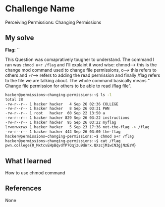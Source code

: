 # Challenge Name
Perceiving Permissions: Changing Permissions

## My solve
**Flag:** ``

This Question was comapratively tougher to understand. The command I ran was `chmod o+r /flag` and I'll explaint it word wise: chmod--> this is the change mod command used to change file permissions, o--> this refers to others and +r--> refers to adding the read permission and finally /flag refers to the file we are talking about. The whole command basically means " Change file permission for others to be able to read /flag file".
```bash
hacker@permissions~changing-permissions:~$ ls -l
total 28
-rw-r--r-- 1 hacker hacker   4 Sep 26 02:36 COLLEGE
-rw-r--r-- 1 hacker hacker   8 Sep 26 03:31 PWN
-rw-r--r-- 1 root   hacker  60 Sep 22 13:50 a
-rw-r--r-- 1 hacker hacker 829 Sep 26 03:22 instructions
-rw-r--r-- 1 hacker hacker  95 Sep 26 03:22 myflag
lrwxrwxrwx 1 hacker hacker   5 Sep 23 17:36 not-the-flag -> /flag
-rw-r--r-- 1 hacker hacker 444 Sep 26 03:00 the-flag
hacker@permissions~changing-permissions:~$ chmod o+r /flag
hacker@permissions~changing-permissions:~$ cat /flag
pwn.college{0_MxtcvEHpBqvdfP7Qqjzu9dWrx.QXzcjM1wCN3gjNzEzW}
```

## What I learned
How to use chmod command

## References 
None